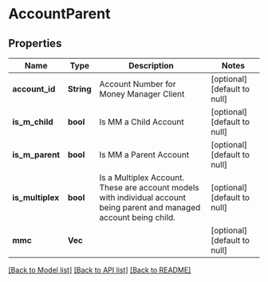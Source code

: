 # AccountParent

## Properties
Name | Type | Description | Notes
------------ | ------------- | ------------- | -------------
**account_id** | **String** | Account Number for Money Manager Client | [optional] [default to null]
**is_m_child** | **bool** | Is MM a Child Account | [optional] [default to null]
**is_m_parent** | **bool** | Is MM a Parent Account | [optional] [default to null]
**is_multiplex** | **bool** | Is a Multiplex Account. These are account models with individual account being parent and managed account being child. | [optional] [default to null]
**mmc** | **Vec<String>** |  | [optional] [default to null]

[[Back to Model list]](../README.md#documentation-for-models) [[Back to API list]](../README.md#documentation-for-api-endpoints) [[Back to README]](../README.md)


